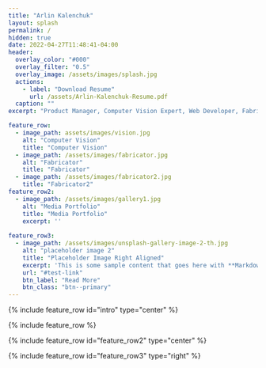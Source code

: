 ```yaml
---
title: "Arlin Kalenchuk"
layout: splash
permalink: /
hidden: true
date: 2022-04-27T11:48:41-04:00
header:
  overlay_color: "#000"
  overlay_filter: "0.5"
  overlay_image: /assets/images/splash.jpg
  actions:
    - label: "Download Resume"
      url: /assets/Arlin-Kalenchuk-Resume.pdf
  caption: ""
excerpt: "Product Manager, Computer Vision Expert, Web Developer, Fabricator, Always leveling up"

feature_row:
  - image_path: assets/images/vision.jpg
    alt: "Computer Vision"
    title: "Computer Vision"
  - image_path: /assets/images/fabricator.jpg
    alt: "Fabricator"
    title: "Fabricator"
  - image_path: /assets/images/fabricator2.jpg
    title: "Fabricator2"
feature_row2:
  - image_path: /assets/images/gallery1.jpg
    alt: "Media Portfolio"
    title: "Media Portfolio"
    excerpt: ''
 
feature_row3:
  - image_path: /assets/images/unsplash-gallery-image-2-th.jpg
    alt: "placeholder image 2"
    title: "Placeholder Image Right Aligned"
    excerpt: 'This is some sample content that goes here with **Markdown** formatting. Right aligned with `type="right"`'
    url: "#test-link"
    btn_label: "Read More"
    btn_class: "btn--primary"
---
```


{% include feature_row id="intro" type="center" %}

{% include feature_row %}

{% include feature_row id="feature_row2" type="center" %}

{% include feature_row id="feature_row3" type="right" %}

